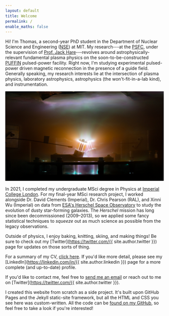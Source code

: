 ```yaml
---
layout: default
title: Welcome
permalink: /
enable_maths: false
---
```


Hi! I'm Thomas, a second-year PhD student in the Department of Nuclear Science and Engineering ([NSE](http://web.mit.edu/nse/)) at MIT. My research---at the [PSFC](https://www.psfc.mit.edu/), under the supervision of [Prof. Jack Hare](https://fusionandthings.eu/)---revolves around astrophysically-relevant fundamental plasma physics on the soon-to-be-constructed [PUFFIN](https://puffin.mit.edu) pulsed-power facility. Right now, I'm studying experimental pulsed-power driven magnetic reconnection in the presence of a guide field. Generally speaking, my research interests lie at the intersection of plasma physics, laboratory astrophysics, astrophysics (the won't-fit-in-a-lab kind), and instrumentation.

<div class="post-image">
    <img src="assets/maize.jpg" alt="A picture of my exploding wire array setup on the MAIZE facility at the University of Michigan."/>
</div>

In 2021, I completed my undergraduate MSci degree in Physics at [Imperial College London](https://imperial.ac.uk/). For my final-year MSci research project, I worked alongside Dr. David Clements (Imperial), Dr. Chris Pearson (RAL), and Xinni Wu (Imperial) on data from [ESA's Herschel Space Observatory](https://www.cosmos.esa.int/web/herschel/home) to study the evolution of dusty star-forming galaxies. The *Herschel* mission has long since been decommissioned (2009&ndash;2013), so we applied some fancy statistical techniques to *squeeze* out as much science as possible from the legacy observations.

Outside of physics, I enjoy baking, knitting, skiing, and making things! Be sure to check out my [Twitter](https://twitter.com/{{ site.author.twitter }}) page for updates on those sorts of thing.

For a summary of my CV, [click here](/cv). If you'd like more detail, please see my [LinkedIn](https://linkedin.com/in/{{ site.author.linkedin }}) page for a more complete (and up-to-date) profile.

If you'd like to contact me, feel free to [send me an email](mailto:tvarnish@mit.edu) or reach out to me on [Twitter](https://twitter.com/{{ site.author.twitter }}).

<div class="endnote">
I created this website from scratch as a side project. It's built upon GitHub Pages and the Jekyll static-site framework, but all the HTML and CSS you see here was custom-written. All the code can be <a href="https://github.com/{{ site.author.github }}/{{ site.author.github }}.github.io">found on my GitHub</a>, so feel free to take a look if you're interested!
</div>
